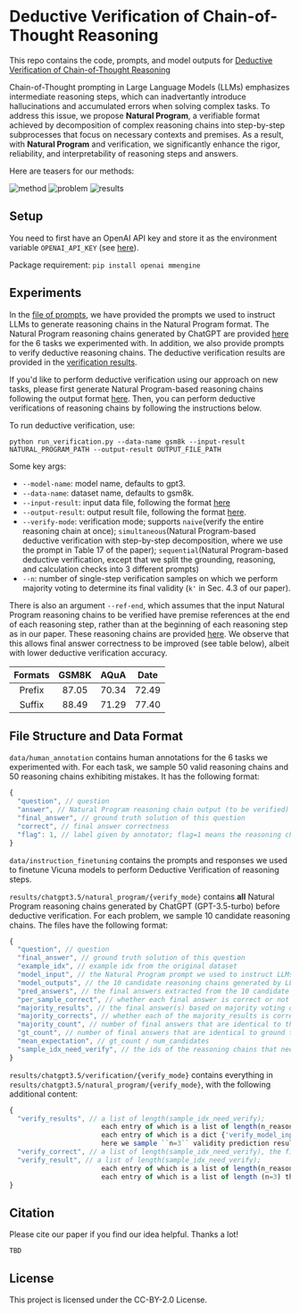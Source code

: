 # Deductive Verification of Chain-of-Thought Reasoning

This repo contains the code, prompts, and model outputs for [Deductive Verification of Chain-of-Thought Reasoning]()

Chain-of-Thought prompting in Large Language Models (LLMs) emphasizes intermediate reasoning steps, which can inadvertantly introduce hallucinations and accumulated errors when solving complex tasks. To address this issue, we propose **Natural Program**,  a verifiable format achieved by decomposition of complex reasoning chains into step-by-step subprocesses that focus on necessary contexts and premises. As a result, with **Natural Program** and verification, we significantly enhance the rigor, reliability, and interpretability of reasoning steps and answers.

Here are teasers for our methods:

![method](https://github.com/lz1oceani/verify_cot_test/assets/48645550/ade12267-fad1-4e74-b01b-76ad7706d2b1)
![problem](https://github.com/lz1oceani/verify_cot_test/assets/48645550/e5929891-06c5-461b-9632-202d841124eb)
![results](https://github.com/lz1oceani/verify_cot_test/assets/48645550/cdc496ef-4825-4f54-97f6-20e44b60ca4a)

## Setup
You need to first have an OpenAI API key and store it as the environment variable ``OPENAI_API_KEY`` (see [here](https://help.openai.com/en/articles/5112595-best-practices-for-api-key-safety)).

Package requirement: ``pip install openai mmengine``

## Experiments
In the [file of prompts](./prompts.py), we have provided the prompts we used to instruct LLMs to generate reasoning chains in the Natural Program format. The Natural Program reasoning chains generated by ChatGPT are provided [here](./results/chatgpt3.5/natural_program/) for the 6 tasks we experimented with. In addition, we also provide prompts to verify deductive reasoning chains. The deductive verification results are provided in the [verification results](./results/chatgpt3.5/verification/). 

If you'd like to perform deductive verification using our approach on new tasks, please first generate Natural Program-based reasoning chains following the output format [here](./results/chatgpt3.5/natural_program/). Then, you can perform deductive verifications of reasoning chains by following the instructions below.

To run deductive verification, use:

``python run_verification.py --data-name gsm8k --input-result NATURAL_PROGRAM_PATH --output-result OUTPUT_FILE_PATH``

Some key args:

- ``--model-name``: model name, defaults to gpt3.
- ``--data-name``: dataset name, defaults to gsm8k.
- ``--input-result``: input data file, following the format [here](./results/chatgpt3.5/natural_program/)
- ``--output-result``: output result file, following the format [here](./results/chatgpt3.5/verification/).
- ``--verify-mode``: verification mode; supports ``naive``(verify the entire reasoning chain at once); ``simultaneous``(Natural Program-based deductive verification with step-by-step decomposition, where we use the prompt in Table 17 of the paper); ``sequential``(Natural Program-based deductive verification, except that we split the grounding, reasoning, and calculation checks into 3 different prompts)
- ``--n``: number of single-step verification samples on which we perform majority voting to determine its final validity (`k'` in Sec. 4.3 of our paper).

There is also an argument ``--ref-end``, which assumes that the input Natural Program reasoning chains to be verified have premise references at the end of each reasoning step, rather than at the beginning of each reasoning step as in our paper. These reasoning chains are provided [here](./results/chatgpt3.5/natural_program/ref-suffix). We observe that this allows final answer correctness to be improved (see table below), albeit with lower deductive verification accuracy.

| Formats  | GSM8K       | AQuA    | Date  |
| :------: | :---------: | :-----: | :----:|
| Prefix   | 87.05       | 70.34   | 72.49 |
| Suffix   | 88.49       | 71.29   | 77.40 |

## File Structure and Data Format

``data/human_annotation`` contains human annotations for the 6 tasks we experimented with. For each task, we sample 50 valid reasoning chains and 50 reasoning chains exhibiting mistakes. It has the following format:

```javascript
{
  "question", // question
  "answer", // Natural Program reasoning chain output (to be verified)
  "final_answer", // ground truth solution of this question
  "correct", // final answer correctness
  "flag": 1, // label given by annotator; flag=1 means the reasoning chain is valid; flag=0 means the reasoning chain has mistakes
}
```

``data/instruction_finetuning`` contains the prompts and responses we used to finetune Vicuna models to perform Deductive Verification of reasoning steps.

``results/chatgpt3.5/natural_program/{verify_mode}`` contains **all** Natural Program reasoning chains generated by ChatGPT (GPT-3.5-turbo) before deductive verification. For each problem, we sample 10 candidate reasoning chains. The files have the following format:

```javascript
{
  "question", // question
  "final_answer", // ground truth solution of this question
  "example_idx", // example idx from the original dataset
  "model_input", // the Natural Program prompt we used to instruct LLMs to generate Natural Program reasoning chains
  "model_outputs", // the 10 candidate reasoning chains generated by LLM
  "pred_answers", // the final answers extracted from the 10 candidate reasoning chains
  "per_sample_correct", // whether each final answer is correct or not
  "majority_results", // the final answer(s) based on majority voting over 10 candidates; note that there can be multiple results after majority voting if they receive the same number of votes
  "majority_corrects", // whether each of the majority_results is correct
  "majority_count", // number of final answers that are identical to the first majority result
  "gt_count", // number of final answers that are identical to ground truth
  "mean_expectation", // gt_count / num_candidates
  "sample_idx_need_verify", // the ids of the reasoning chains that need to be verified; we verify the reasoning chains whose final answers receive the most and the second-most votes
}
```

``results/chatgpt3.5/verification/{verify_mode}`` contains everything in ``results/chatgpt3.5/natural_program/{verify_mode}``, with the following additional content:

```javascript
{
  "verify_results", // a list of length(sample_idx_need_verify);
                       each entry of which is a list of length(n_reasoning_steps) that contains raw verification outputs for each reasoning step of the current reasoning chain;
                       each entry of which is a dict {'verify_model_inputs': n verification inputs for current step, 'verify_model_outputs': n validity outputs for current step};
                       here we sample ``n=3`` validity prediction results for each reasoning step following the Uniformity phase of our Uniformity-Plurality voting strategy
  "verify_correct", // a list of length(sample_idx_need_verify), the final verification result of each reasoning chain
  "verify_result", // a list of length(sample_idx_need_verify);
                       each entry of which is a list of length(n_reasoning_steps) that contains extracted verification results for each reasoning step of the current reasoning chain;
                       each entry of which is a list of length (n=3) that contains the final extracted verification result from each validation prediction candidate of the current reasoning step
}
```


## Citation

Please cite our paper if you find our idea helpful. Thanks a lot!

```
TBD
```

## License

This project is licensed under the CC-BY-2.0 License.
